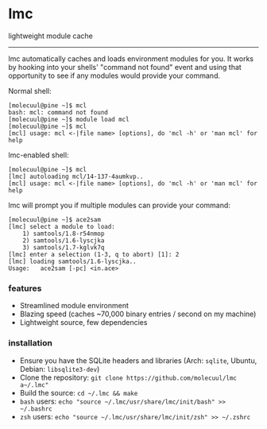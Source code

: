 # lmc
lightweight module cache

---

lmc automatically caches and loads environment modules for you. It works by hooking into your shells' "command not found" event and using that opportunity to see if any modules
would provide your command.

Normal shell:
~~~
[molecuul@pine ~]$ mcl
bash: mcl: command not found
[molecuul@pine ~]$ module load mcl
[molecuul@pine ~]$ mcl
[mcl] usage: mcl <-|file name> [options], do 'mcl -h' or 'man mcl' for help
~~~

lmc-enabled shell:
~~~
[molecuul@pine ~]$ mcl
[lmc] autoloading mcl/14-137-4aumkvp..
[mcl] usage: mcl <-|file name> [options], do 'mcl -h' or 'man mcl' for help
~~~

lmc will prompt you if multiple modules can provide your command:
~~~
[molecuul@pine ~]$ ace2sam
[lmc] select a module to load:
    1) samtools/1.8-r54nmop
    2) samtools/1.6-lyscjka
    3) samtools/1.7-kglvk7q
[lmc] enter a selection (1-3, q to abort) [1]: 2
[lmc] loading samtools/1.6-lyscjka..
Usage:   ace2sam [-pc] <in.ace>
~~~

### features

- Streamlined module environment
- Blazing speed (caches ~70,000 binary entries / second on my machine)
- Lightweight source, few dependencies

### installation

- Ensure you have the SQLite headers and libraries (Arch: `sqlite`, Ubuntu, Debian: `libsqlite3-dev`)
- Clone the repository: `git clone https://github.com/molecuul/lmc a~/.lmc"`
- Build the source: `cd ~/.lmc && make`
- `bash` users: `echo "source ~/.lmc/usr/share/lmc/init/bash" >> ~/.bashrc`
- `zsh` users: `echo "source ~/.lmc/usr/share/lmc/init/zsh" >> ~/.zshrc`

